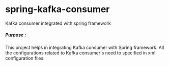 # spring-kafka-consumer
Kafka consumer integrated with spring framework

##### Purpose : 

This project helps in integrating Kafka consumer with Spring framework. All the configurations related to Kafka consumer's need to specified in xml configuration files.
